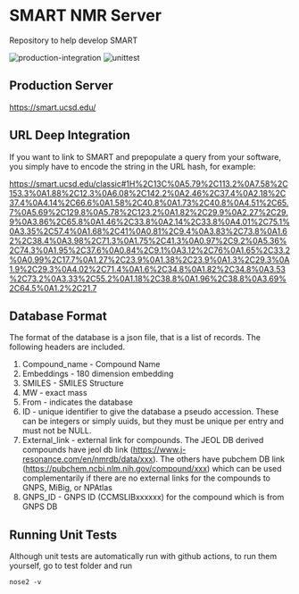 # SMART NMR Server

Repository to help develop SMART 

![production-integration](https://github.com/mwang87/SMART_NMR/workflows/production-integration/badge.svg)
![unittest](https://github.com/mwang87/SMART_NMR/workflows/unittest/badge.svg)


## Production Server 

https://smart.ucsd.edu/

## URL Deep Integration

If you want to link to SMART and prepopulate a query from your software, you simply have to encode the string in the URL hash, for example:

https://smart.ucsd.edu/classic#1H%2C13C%0A5.79%2C113.2%0A7.58%2C153.3%0A1.88%2C12.3%0A6.08%2C142.2%0A2.46%2C37.4%0A2.18%2C37.4%0A4.14%2C66.6%0A1.58%2C40.8%0A1.73%2C40.8%0A4.51%2C65.7%0A5.69%2C129.8%0A5.78%2C123.2%0A1.82%2C29.9%0A2.27%2C29.9%0A3.86%2C65.8%0A1.46%2C33.8%0A2.14%2C33.8%0A4.01%2C75.1%0A3.35%2C57.4%0A1.68%2C41%0A0.81%2C9.4%0A3.83%2C73.8%0A1.62%2C38.4%0A3.98%2C71.3%0A1.75%2C41.3%0A0.97%2C9.2%0A5.36%2C74.3%0A1.95%2C37.6%0A0.84%2C9.1%0A3.12%2C76%0A1.65%2C33.2%0A0.99%2C17.7%0A1.27%2C23.9%0A1.38%2C23.9%0A1.3%2C29.3%0A1.9%2C29.3%0A4.02%2C71.4%0A1.6%2C34.8%0A1.82%2C34.8%0A3.53%2C73.2%0A3.33%2C55.2%0A1.18%2C38.8%0A1.96%2C38.8%0A3.69%2C64.5%0A1.2%2C21.7

## Database Format

The format of the database is a json file, that is a list of records. The following headers are included. 

1. Compound_name - Compound Name
1. Embeddings - 180 dimension embedding
1. SMILES - SMILES Structure
1. MW - exact mass
1. From - indicates the database
1. ID - unique identifier to give the database a pseudo accession. These can be integers or simply uuids, but they must be unique per entry and must not be NULL. 
1. External_link - external link for compounds. The JEOL DB derived compounds have jeol db link (https://www.j-resonance.com/en/nmrdb/data/xxx). The others have pubchem DB link (https://pubchem.ncbi.nlm.nih.gov/compound/xxx) which can be used complementarily if there are no external links for the compounds to GNPS, MiBig, or NPAtlas
1. GNPS_ID - GNPS ID (CCMSLIBxxxxxx) for the compound which is from GNPS DB 

## Running Unit Tests

Although unit tests are automatically run with github actions, to run them yourself, go to test folder and run

```
nose2 -v
```
